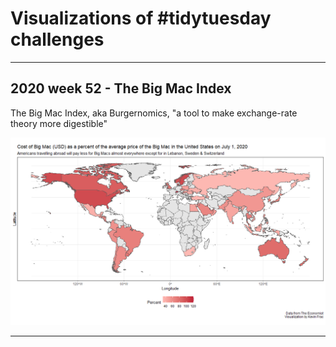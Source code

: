 # Visualizations of #tidytuesday challenges

----

## 2020 week 52 - The Big Mac Index

The Big Mac Index, aka Burgernomics, "a tool to make exchange-rate theory more digestible"

![The Big Mac Index](/2020-52-big_mac_index/2020-52-big_mac_index.png)

----
